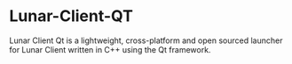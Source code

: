 # Lunar-Client-QT
Lunar Client Qt is a lightweight, cross-platform and open sourced launcher for Lunar Client written in C++ using the Qt framework.
